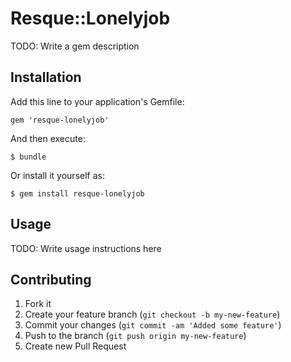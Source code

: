 # Resque::Lonelyjob

TODO: Write a gem description

## Installation

Add this line to your application's Gemfile:

    gem 'resque-lonelyjob'

And then execute:

    $ bundle

Or install it yourself as:

    $ gem install resque-lonelyjob

## Usage

TODO: Write usage instructions here

## Contributing

1. Fork it
2. Create your feature branch (`git checkout -b my-new-feature`)
3. Commit your changes (`git commit -am 'Added some feature'`)
4. Push to the branch (`git push origin my-new-feature`)
5. Create new Pull Request
